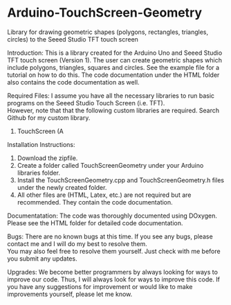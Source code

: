 Arduino-TouchScreen-Geometry
============================

Library for drawing geometric shapes (polygons, rectangles, triangles, circles) to the Seeed Studio TFT touch screen

Introduction:
This is a library created for the Arduino Uno and Seeed Studio TFT touch screen (Version 1).  The user can create geometric 
shapes which include polygons, triangles, squares and circles.  See the example file for a tutorial on how to do this.
The code documentation under the HTML folder also contains the code documentation as well.

Required Files:
I assume you have all the necessary libraries to run basic programs on the Seeed Studio Touch Screen (i.e. TFT).  
However, note that that the following custom libraries are required.  Search Github for my custom library.

1. TouchScreen (A

Installation Instructions:
1. Download the zipfile.
2. Create a folder called TouchScreenGeometry under your Arduino libraries folder.
3. Install the TouchScreenGeometry.cpp and TouchScreenGeometry.h files under the newly created folder.
4. All other files are (HTML, Latex, etc.) are not required but are recommended.  They contain the code documentation.

Documentatation:
The code was thoroughly documented using DOxygen. Please see the HTML folder for detailed code documentation.

Bugs:
There are no known bugs at this time.  If you see any bugs, please contact me and I will do my best to resolve them.  
You may also feel free to resolve them yourself.  Just check with me before you submit any updates.

Upgrades:
We become better programmers by always looking for ways to improve our code.  Thus, I will always look for ways to 
improve this code.  If you have any suggestions for improvement or would like to make improvements yourself, please 
let me know.

